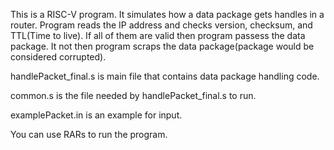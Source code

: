 This is a RISC-V program. It simulates how a data package gets handles in a router. Program reads the IP address and checks version, checksum, and TTL(Time to live). If all of them are valid then program passess the data package. It not then program scraps the data package(package would be considered corrupted). 

handlePacket_final.s is main file that contains data package handling code.

common.s is the file needed by handlePacket_final.s to run.

examplePacket.in is an example for input. 

You can use RARs to run the program.